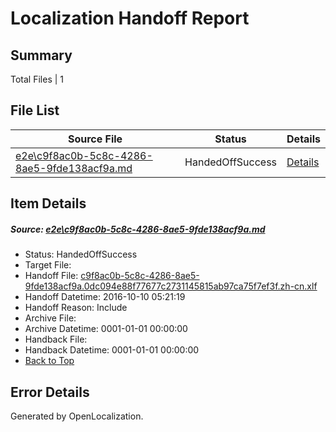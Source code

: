 # <a name='report-top'></a> Localization Handoff Report

## Summary
 Total Files | 1

## File List
 Source File | Status | Details 
 ----------- | ------ | ------- 
 [e2e\c9f8ac0b-5c8c-4286-8ae5-9fde138acf9a.md](https://github.com/OpenLocalizationTestOrg/ol-test0/blob/c3a8d2f297fe2d6bcd93d3a6aea638ec49c2b590/e2e/c9f8ac0b-5c8c-4286-8ae5-9fde138acf9a.md) | HandedOffSuccess | [Details](#1b0f7c6764434b1e76fc55e7cdc34695e34392cb1)

## Item Details
##### <a name='1b0f7c6764434b1e76fc55e7cdc34695e34392cb1'></a> Source: [e2e\c9f8ac0b-5c8c-4286-8ae5-9fde138acf9a.md](https://github.com/OpenLocalizationTestOrg/ol-test0/blob/c3a8d2f297fe2d6bcd93d3a6aea638ec49c2b590/e2e/c9f8ac0b-5c8c-4286-8ae5-9fde138acf9a.md)
* Status: HandedOffSuccess
* Target File: 
* Handoff File: [c9f8ac0b-5c8c-4286-8ae5-9fde138acf9a.0dc094e88f77677c2731145815ab97ca75f7ef3f.zh-cn.xlf](https://github.com/OpenLocalizationTestOrg/ol-test0-handoff/blob/45e9655aa3af27770dcc53607ca769546b84f4be/ol-handoff/OpenLocalizationTestOrg/ol-test0-zhcn/qimu/ht/c9f8ac0b-5c8c-4286-8ae5-9fde138acf9a.0dc094e88f77677c2731145815ab97ca75f7ef3f.zh-cn.xlf)
* Handoff Datetime: 2016-10-10 05:21:19
* Handoff Reason: Include
* Archive File: 
* Archive Datetime: 0001-01-01 00:00:00
* Handback File: 
* Handback Datetime: 0001-01-01 00:00:00
* [Back to Top](#report-top)


## Error Details

Generated by OpenLocalization.
